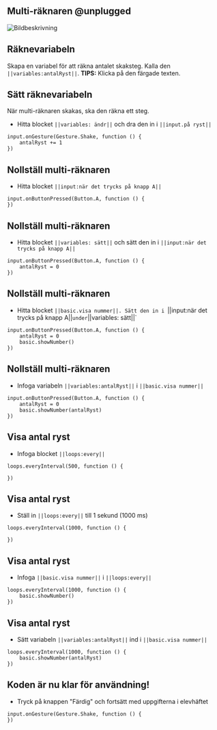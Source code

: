 ## Multi-räknaren @unplugged
![Bildbeskrivning](https://newgamedk.github.io/skridt-taeller/intro.png)

## Räknevariabeln
Skapa en variabel för att räkna antalet skaksteg. Kalla den `||variables:antalRyst||`.
**TIPS:** Klicka på den färgade texten.

## Sätt räknevariabeln
När multi-räknaren skakas, ska den räkna ett steg.
* Hitta blocket `||variables: ändr||` och dra den in i  `||input.på ryst||`    

```blocks
input.onGesture(Gesture.Shake, function () {
    antalRyst += 1
})
```

## Nollställ multi-räknaren
* Hitta blocket `||input:när det trycks på knapp A||`

```blocks
input.onButtonPressed(Button.A, function () {
})
```

## Nollställ multi-räknaren
* Hitta blocket `||variables: sätt||` och sätt den in i `||input:när det trycks på knapp A||`

```blocks
input.onButtonPressed(Button.A, function () {
    antalRyst = 0
})
```

## Nollställ multi-räknaren
* Hitta blocket `||basic.visa nummer||. Sätt den in i `||input:när det trycks på knapp A||` under `||variables: sätt||`

```blocks
input.onButtonPressed(Button.A, function () {
    antalRyst = 0
    basic.showNumber()
})
```

## Nollställ multi-räknaren
* Infoga variabeln `||variables:antalRyst||` i `||basic.visa nummer||`

```blocks
input.onButtonPressed(Button.A, function () {
    antalRyst = 0
    basic.showNumber(antalRyst)
})
```

## Visa antal ryst
* Infoga blocket  `||loops:every||`

```blocks
loops.everyInterval(500, function () {
    
})
```

## Visa antal ryst
* Ställ in `||loops:every||` till 1 sekund (1000 ms)

```blocks
loops.everyInterval(1000, function () {

})
```

## Visa antal ryst
* Infoga  `||basic.visa nummer||` i `||loops:every||` 

```blocks
loops.everyInterval(1000, function () {
    basic.showNumber()
})
```

## Visa antal ryst
* Sätt variabeln `||variables:antalRyst||` ind i `||basic.visa nummer||`

```blocks
loops.everyInterval(1000, function () {
    basic.showNumber(antalRyst)
})
```

## Koden är nu klar för användning!
* Tryck på knappen "Färdig" och fortsätt med uppgifterna i elevhäftet

```template
input.onGesture(Gesture.Shake, function () {
})
```

<!-- All rights belong to ESERO Danmark, please contact ss@nvhus.dk for further information -->